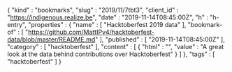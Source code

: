 {
  "kind" : "bookmarks",
  "slug" : "2019/11/7tbt3",
  "client_id" : "https://indigenous.realize.be",
  "date" : "2019-11-14T08:45:00Z",
  "h" : "h-entry",
  "properties" : {
    "name" : [ "Hacktoberfest 2019 data" ],
    "bookmark-of" : [ "https://github.com/MattIPv4/hacktoberfest-data/blob/master/README.md" ],
    "published" : [ "2019-11-14T08:45:00Z" ],
    "category" : [ "hacktoberfest" ],
    "content" : [ {
      "html" : "",
      "value" : "A great look at the data behind contributions over Hacktoberfest"
    } ]
  },
  "tags" : [ "hacktoberfest" ]
}
